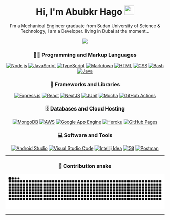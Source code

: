<div align="center">
  <h1> Hi, I'm Abubkr Hago <img src="https://raw.githubusercontent.com/MartinHeinz/MartinHeinz/master/wave.gif" width="30px" height="30px" /></h1>
I'm a Mechanical Engineer graduate from Sudan University of Science & Technology, I am a Developer. living in Dubai at the moment... 
<p align="center">
  <a href="https://github.com/DenverCoder1/readme-typing-svg">
    <img src="https://readme-typing-svg.demolab.com/?lines=4%2B Years MERN Stack Development;2%2B Years NextJS Development;4%2B Years Android Development&font=Fira Code&center=true&width=440&height=45&color=f75c7e&vCenter=true&pause=700&size=22" /></a>
</p>

  <!-- Some badges from https://github.com/Ileriayo/markdown-badges -->
<h3>👨‍💻 Programming and Markup Languages</h3>
  <p>
      <a href="https://github.com/search?q=user%3Aabubkr-hago%3Ajavascript"><img alt="Node.js" src="https://img.shields.io/badge/Node.js-43853D.svg?logo=node.js&logoColor=white"></a>
      <a href="https://github.com/search?q=user%3Aabubkr-hago%3Ajavascript"><img alt="JavaScript" src="https://img.shields.io/badge/JavaScript-F7DF1E.svg?logo=javascript&logoColor=black"></a>
      <a href="https://github.com/search?q=user%3Aabubkr-hago%3AtypeScript"><img alt="TypeScript" src="https://img.shields.io/badge/TypeScript-007ACC.svg?logo=typescript&logoColor=white"></a>
      <a href="https://github.com/search?q=user%3Aabubkr-hago%3Amarkdown"><img alt="Markdown" src="https://img.shields.io/badge/Markdown-000000.svg?logo=markdown&logoColor=white"></a>
      <a href="https://github.com/search?q=user%3Aabubkr-hago%3Ahtml"><img alt="HTML" src="https://img.shields.io/badge/HTML-E34F26.svg?logo=html5&logoColor=white"></a>
      <a href="https://github.com/search?q=user%3Aabubkr-hago%3Acss"><img alt="CSS" src="https://img.shields.io/badge/CSS-1572B6.svg?logo=css3&logoColor=white"></a>
      <a href="https://github.com/search?q=user%3Aabubkr-hago%3Abash"><img alt="Bash" src="https://img.shields.io/badge/Bash-121011.svg?logo=gnu-bash&logoColor=white"></a>
      <a href="https://github.com/search?q=user%3Aabubkr-hago%3Ajava"><img alt="Java" src="https://custom-icon-badges.demolab.com/badge/Java-007396.svg?logo=java&logoColor=white"></a>
  </p>

<h3>🧰 Frameworks and Libraries</h3>

  <p>
      <a href="#"><img alt="Express.js" src="https://img.shields.io/badge/Express.js-404d59.svg?logo=express&logoColor=white"></a>
      <a href="#"><img alt="React" src="https://img.shields.io/badge/React-20232a.svg?logo=react&logoColor=%2361DAFB"></a>
      <a href="#"><img alt="NextJS" src="https://img.shields.io/badge/next%20js-000000?logo=nextdotjs&logoColor=white"></a>
      <a href="#"><img alt="JUnit" src="https://custom-icon-badges.demolab.com/badge/JUnit-25A162.svg?logo=check-circle&logoColor=white"></a>
      <a href="#"><img alt="Mocha" src="https://img.shields.io/badge/Mocha-8D6748?logo=Mocha&logoColor=white"></a>
      <a href="#"><img alt="GitHub Actions" src="https://img.shields.io/badge/GitHub%20Actions-2671E5.svg?logo=github%20actions&logoColor=white"></a>
  </p>

<h3>🗄️ Databases and Cloud Hosting</h3>

  <p>
      <a href="#"><img alt="MongoDB" src ="https://img.shields.io/badge/MongoDB-4ea94b.svg?logo=mongodb&logoColor=white"></a>
      <a href="#"><img alt="AWS" src="https://img.shields.io/badge/AWS-%23FF9900.svg?logo=amazon-aws&logoColor=whitee"></a>
      <a href="#"><img alt="Google App Engine" src="https://img.shields.io/badge/GoogleCloud-%234285F4.svg?logo=google-cloud&logoColor=white"></a>
      <a href="#"><img alt="Heroku" src="https://img.shields.io/badge/Heroku-430098.svg?logo=heroku&logoColor=white"></a>
      <a href="#"><img alt="GitHub Pages" src="https://img.shields.io/badge/GitHub%20Pages-327FC7.svg?logo=github&logoColor=white"></a>
  </p>

<h3>💻 Software and Tools</h3>

  <p>
      <a href="#"><img alt="Android Studio" src="https://img.shields.io/badge/Android%20Studio-008678.svg?logo=android-studio&logoColor=white"></a>
      <a href="#"><img alt="Visual Studio Code" src="https://img.shields.io/badge/Visual%20Studio%20Code-0078d7.svg?logo=visual-studio-code&logoColor=white"></a>
      <a href="#"><img alt="Intellij Idea" src="https://img.shields.io/badge/IntelliJIDEA-000000.svg?logo=intellij-idea&logoColor=white"></a>
      <a href="#"><img alt="Git" src="https://img.shields.io/badge/Git-F05033.svg?logo=git&logoColor=white"></a>
      <a href="#"><img alt="Postman" src="https://img.shields.io/badge/Postman-FF6C37?logo=postman&logoColor=white"></a>
  </p>
  
---

### 🐍 Contribution snake

<picture>
  <source
    media="(prefers-color-scheme: dark)"
    srcset="https://raw.githubusercontent.com/abubkr-hago/abubkr-hago/output/github-snake-dark.svg"
  />
  <source
    media="(prefers-color-scheme: light)"
    srcset="https://raw.githubusercontent.com/abubkr-hago/abubkr-hago/output/github-snake.svg"
  />
  <img
    alt="github contribution grid snake animation"
    src="https://raw.githubusercontent.com/abubkr-hago/abubkr-hago/output/github-snake.svg"
  />
</picture>

---
</div>

[1]: https://twitter.com/LionOrshid
[2]: https://github.com/abubkr-hago
[3]: https://www.linkedin.com/in/abubkr-hago/
